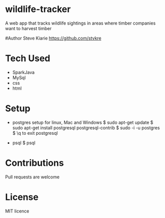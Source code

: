 # wildlife-tracker

A web app that tracks wildlife sightings in areas where timber companies want to harvest timber

#Author
Steve Kiarie https://github.com/stvkre

# Tech Used
* SparkJava
* MySql
* css
* html

# Setup
* postgres setup for linux, Mac and Windows
$ sudo apt-get update
$ sudo apt-get install postgresql postgresql-contrib
$ sudo -i -u postgres
$ \q to exit postgresql

* psql
$ psql

# Contributions
Pull requests are welcome

# License

MIT licence

